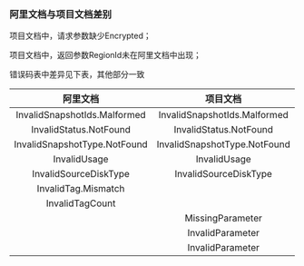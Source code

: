 ### 阿里文档与项目文档差别

项目文档中，请求参数缺少Encrypted；

项目文档中，返回参数RegionId未在阿里文档中出现；

错误码表中差异见下表，其他部分一致

|阿里文档|项目文档|
|:-:|:-:|
|InvalidSnapshotIds.Malformed|InvalidSnapshotIds.Malformed|
|InvalidStatus.NotFound|InvalidStatus.NotFound|
|InvalidSnapshotType.NotFound|InvalidSnapshotType.NotFound|
|InvalidUsage|InvalidUsage|
|InvalidSourceDiskType|InvalidSourceDiskType|
|InvalidTag.Mismatch||
|InvalidTagCount||
||MissingParameter|
||InvalidParameter|
||InvalidParameter|
